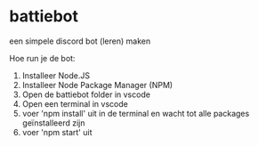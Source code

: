 # battiebot
een simpele discord bot (leren) maken

Hoe run je de bot:

1. Installeer Node.JS
2. Installeer Node Package Manager (NPM)
3. Open de battiebot folder in vscode
4. Open een terminal in vscode
5. voer 'npm install' uit in de terminal en wacht tot alle packages geïnstalleerd zijn
6. voer 'npm start' uit

